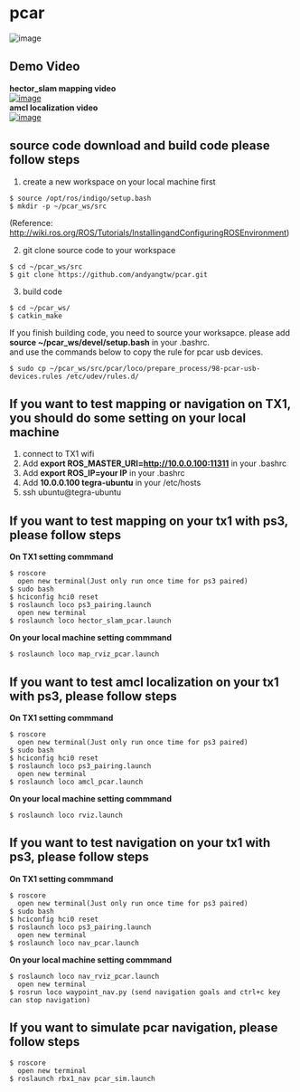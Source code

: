 # pcar

![image](https://github.com/andyangtw/pcar_ws/blob/master/pcar_image/20170612_104811.jpg)


## Demo Video ##
**hector_slam mapping video**<br/> 
[![image](http://img.youtube.com/vi/6vYtg7prtX8/0.jpg)](http://www.youtube.com/watch?v=6vYtg7prtX8)<br/>
**amcl localization video**<br/> 
[![image](http://img.youtube.com/vi/LBaiD47eCDw/0.jpg)](https://www.youtube.com/watch?v=LBaiD47eCDw)


## source code download and build code please follow steps ##
1. create a new workspace on your local machine first<br/>
```
$ source /opt/ros/indigo/setup.bash
$ mkdir -p ~/pcar_ws/src
```
(Reference: http://wiki.ros.org/ROS/Tutorials/InstallingandConfiguringROSEnvironment)

2. git clone source code to your workspace<br/>
```
$ cd ~/pcar_ws/src
$ git clone https://github.com/andyangtw/pcar.git
```
3. build code<br/>
```
$ cd ~/pcar_ws/
$ catkin_make
```
If you finish building code, you need to source your worksapce.
please add **source ~/pcar_ws/devel/setup.bash** in your .bashrc.<br/>
and use the commands below to copy the rule for pcar usb devices.<br/>
```
$ sudo cp ~/pcar_ws/src/pcar/loco/prepare_process/98-pcar-usb-devices.rules /etc/udev/rules.d/
```
## If you want to test mapping or navigation on TX1, you should do some setting on your local machine ##
1. connect to TX1 wifi
2. Add **export ROS_MASTER_URI=http://10.0.0.100:11311** in your .bashrc 
3. Add **export ROS_IP=your IP** in your .bashrc 
4. Add **10.0.0.100 tegra-ubuntu** in your /etc/hosts
5. ssh ubuntu@tegra-ubuntu

## If you want to test mapping on your tx1 with ps3, please follow steps ##
**On TX1 setting commmand**
```
$ roscore
  open new terminal(Just only run once time for ps3 paired)
$ sudo bash
$ hciconfig hci0 reset
$ roslaunch loco ps3_pairing.launch
  open new terminal
$ roslaunch loco hector_slam_pcar.launch
```
**On your local machine setting commmand**
```
$ roslaunch loco map_rviz_pcar.launch
```
## If you want to test amcl localization on your tx1 with ps3, please follow steps ##
**On TX1 setting commmand**
```
$ roscore
  open new terminal(Just only run once time for ps3 paired)
$ sudo bash
$ hciconfig hci0 reset
$ roslaunch loco ps3_pairing.launch
  open new terminal
$ roslaunch loco amcl_pcar.launch
```
**On your local machine setting commmand**
```
$ roslaunch loco rviz.launch
```

## If you want to test navigation on your tx1 with ps3, please follow steps ##
**On TX1 setting commmand**
```
$ roscore
  open new terminal(Just only run once time for ps3 paired)
$ sudo bash
$ hciconfig hci0 reset
$ roslaunch loco ps3_pairing.launch
  open new terminal
$ roslaunch loco nav_pcar.launch
```
**On your local machine setting commmand**
```
$ roslaunch loco nav_rviz_pcar.launch
  open new terminal
$ rosrun loco waypoint_nav.py (send navigation goals and ctrl+c key can stop navigation)
```

## If you want to simulate pcar navigation, please follow steps ##
```
$ roscore
  open new terminal
$ roslaunch rbx1_nav pcar_sim.launch
```
